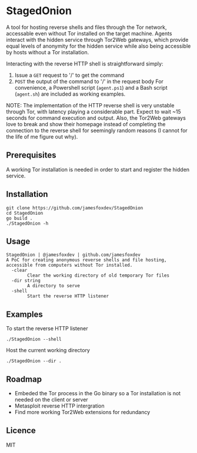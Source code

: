 # StagedOnion
A tool for hosting reverse shells and files through the Tor network, accessable even without Tor installed on the target machine. Agents interact with the hidden service through Tor2Web gateways, which provide equal levels of anonymity for the hidden service while also being accessible by hosts without a Tor installation. 

Interacting with the reverse HTTP shell is straightforward simply:
1. Issue a `GET` request to '/' to get the command
2. `POST` the output of the command to '/' in the request body
For convenience, a Powershell script (`agent.ps1`) and a Bash script (`agent.sh`) are included as working examples.

NOTE: The implementation of the HTTP reverse shell is very unstable through Tor, with latency playing a considerable part. Expect to wait ~15 seconds for command execution and output. Also, the Tor2Web gateways love to break and show their homepage instead of completing the connection to the reverse shell for seemingly random reasons (I cannot for the life of me figure out why).

## Prerequisites
A working Tor installation is needed in order to start and register the hidden service.

## Installation
```
git clone https://github.com/jamesfoxdev/StagedOnion
cd StagedOnion
go build .
./StagedOnion -h
```

## Usage
```
StagedOnion | @jamesfoxdev | github.com/jamesfoxdev
A PoC for creating anonymous reverse shells and file hosting, accessible from computers without Tor installed.
  -clear
        Clear the working directory of old temporary Tor files
  -dir string
        A directory to serve
  -shell
        Start the reverse HTTP listener
```

## Examples
To start the reverse HTTP listener
```
./StagedOnion --shell
```

Host the current working directory
```
./StagedOnion --dir .
```

## Roadmap
- Embeded the Tor process in the Go binary so a Tor installation is not needed on the client or server
- Metasploit reverse HTTP intergration
- Find more working Tor2Web extensions for redundancy

## Licence
MIT